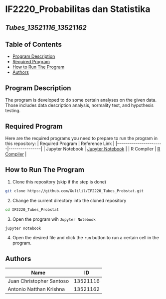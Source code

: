 # IF2220_Probabilitas dan Statistika

## *Tubes_13521116_13521162*


## **Table of Contents**
* [Program Description](#program-description)
* [Required Program](#required-program)
* [How to Run The Program](#how-to-run-the-program)
* [Authors](#authors)

## **Program Description**
The program is developed to do some certain analyses on the given data. Those includes data description analysis, normality test, and hypothesis testing.

## **Required Program**
Here are the required programs you need to prepare to run the program in this repository:
| Required Program      | Reference Link |
|-----------------------|----------------|
| Jupyter Notebook | [Jupyter Notebook](https://jupyter.org/) |
|    R Compiler      |  [R Compiler](https://cloud.r-project.org/) |
 
## **How to Run The Program**
1. Clone this repository (skip if the step is done)</br>
```sh
git clone https://github.com/Gulilil/IF2220_Tubes_Probstat.git
```
2. Change the current directory into the cloned repository </br>
```sh
cd IF2220_Tubes_Probstat
```
3. Open the program wih `Jupyter Notebook` </br>
```sh
jupyter notebook
```
4. Open the desired file and click the `run` button to run a certain cell in the program.


## **Authors** 
| Name | ID |
|-----|----|
| Juan Christopher Santoso | 13521116 | 
| Antonio Natthan Krishna | 13521162 | 


